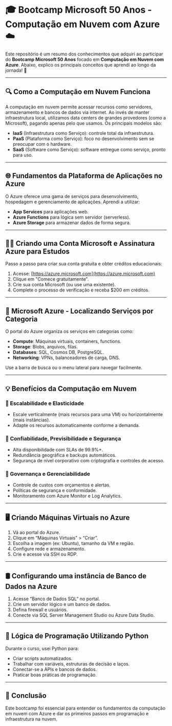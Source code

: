 # 🎓 Bootcamp Microsoft 50 Anos - Computação em Nuvem com Azure ☁️

Este repositório é um resumo dos conhecimentos que adquiri ao participar do **Bootcamp Microsoft 50 Anos** focado em **Computação em Nuvem com Azure**. Abaixo, explico os principais conceitos que aprendi ao longo da jornada! 🚀

---

## 🔍 Como a Computação em Nuvem Funciona

A computação em nuvem permite acessar recursos como servidores, armazenamento e bancos de dados via internet. Ao invés de manter infraestrutura local, utilizamos data centers de grandes provedores (como a Microsoft), pagando apenas pelo que usamos. Os principais modelos são:

- **IaaS** (Infraestrutura como Serviço): controle total da infraestrutura.
- **PaaS** (Plataforma como Serviço): foco no desenvolvimento sem se preocupar com o hardware.
- **SaaS** (Software como Serviço): software entregue como serviço, pronto para uso.

---

## 🌐 Fundamentos da Plataforma de Aplicações no Azure

O Azure oferece uma gama de serviços para desenvolvimento, hospedagem e gerenciamento de aplicações. Aprendi a utilizar:

- **App Services** para aplicações web.
- **Azure Functions** para lógica sem servidor (serverless).
- **Azure Storage** para armazenar dados de forma segura.

---

## 🧑‍💻 Criando uma Conta Microsoft e Assinatura Azure para Estudos

Passo a passo para criar sua conta gratuita e obter créditos educacionais:

1. Acesse: [https://azure.microsoft.com](https://azure.microsoft.com)
2. Clique em "Comece gratuitamente".
3. Crie sua conta Microsoft (ou use uma existente).
4. Complete o processo de verificação e receba $200 em créditos.

---

## 🧭 Microsoft Azure - Localizando Serviços por Categoria

O portal do Azure organiza os serviços em categorias como:

- **Compute**: Máquinas virtuais, containers, functions.
- **Storage**: Blobs, arquivos, filas.
- **Databases**: SQL, Cosmos DB, PostgreSQL.
- **Networking**: VPNs, balanceadores de carga, DNS.

Use a barra de busca ou o menu lateral para navegar facilmente.

---

## 💡 Benefícios da Computação em Nuvem

### 🔄 Escalabilidade e Elasticidade

- Escale verticalmente (mais recursos para uma VM) ou horizontalmente (mais instâncias).
- Adapte os recursos automaticamente conforme a demanda.

### 🔐 Confiabilidade, Previsibilidade e Segurança

- Alta disponibilidade com SLAs de 99.9%+.
- Redundância geográfica e backups automáticos.
- Segurança de nível corporativo com criptografia e controles de acesso.

### 🧭 Governança e Gerenciabilidade

- Controle de custos com orçamentos e alertas.
- Políticas de segurança e conformidade.
- Monitoramento com Azure Monitor e Log Analytics.

---

## 🖥️ Criando Máquinas Virtuais no Azure

1. Vá ao portal do Azure.
2. Clique em “Máquinas Virtuais” > “Criar”.
3. Escolha a imagem (ex: Ubuntu), tamanho da VM e região.
4. Configure rede e armazenamento.
5. Crie e acesse via SSH ou RDP.

---

## 🛢️ Configurando uma instância de Banco de Dados na Azure

1. Acesse “Banco de Dados SQL” no portal.
2. Crie um servidor lógico e um banco de dados.
3. Defina firewall e usuários.
4. Conecte via SQL Server Management Studio ou Azure Data Studio.

---

## 🐍 Lógica de Programação Utilizando Python

Durante o curso, usei Python para:

- Criar scripts automatizados.
- Trabalhar com variáveis, estruturas de decisão e laços.
- Conectar-se a APIs e bancos de dados.
- Praticar boas práticas de programação.

---

## 🚀 Conclusão

Este bootcamp foi essencial para entender os fundamentos da computação em nuvem com Azure e dar os primeiros passos em programação e infraestrutura na nuvem.


